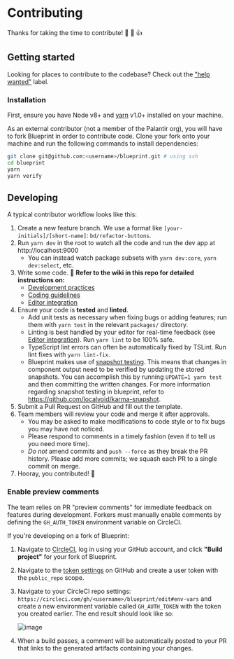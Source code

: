 # Contributing

Thanks for taking the time to contribute! :tada: :confetti_ball: :+1:

## Getting started

Looking for places to contribute to the codebase? Check out the ["help wanted"](https://github.com/palantir/blueprint/labels/help%20wanted) label.

### Installation

First, ensure you have Node v8+ and [yarn](https://yarnpkg.com) v1.0+ installed on your machine.

As an external contributor (not a member of the Palantir org), you will have to fork Blueprint in
order to contribute code. Clone your fork onto your machine and run the following commands to
install dependencies:

```sh
git clone git@github.com:<username>/blueprint.git # using ssh
cd blueprint
yarn
yarn verify
```

## Developing

A typical contributor workflow looks like this:

1. Create a new feature branch. We use a format like `[your-initials]/[short-name]`:
   `bd/refactor-buttons`.
1. Run `yarn dev` in the root to watch all the code and run the dev app at http://localhost:9000
    - You can instead watch package subsets with `yarn dev:core`, `yarn dev:select`, etc.
1. Write some code. :hammer: **Refer to the wiki in this repo for detailed instructions on:**
    - [Development practices](https://github.com/palantir/blueprint/wiki/Development-practices)
    - [Coding guidelines](https://github.com/palantir/blueprint/wiki/Coding-guidelines)
    - [Editor integration](https://github.com/palantir/blueprint/wiki/Editor-integration)
1. Ensure your code is **tested** and **linted**.
    - Add unit tests as necessary when fixing bugs or adding features; run them with `yarn test`
      in the relevant `packages/` directory.
    - Linting is best handled by your editor for real-time feedback (see
      [Editor integration](https://github.com/palantir/blueprint/wiki/Editor-integration)). Run
      `yarn lint` to be 100% safe.
    - TypeScript lint errors can often be automatically fixed by TSLint. Run lint fixes with `yarn lint-fix`.
    - Blueprint makes use of [snapshot testing](https://jestjs.io/blog/2016/07/27/jest-14.html#why-snapshot-testing). This means that changes in component output need to be verified by updating the stored snapshots. You can accomplish this by running `UPDATE=1 yarn test` and then committing the written changes. For more information regarding snapshot testing in blueprint, refer to https://github.com/localvoid/karma-snapshot.
1. Submit a Pull Request on GitHub and fill out the template.
1. Team members will review your code and merge it after approvals.
    - You may be asked to make modifications to code style or to fix bugs you may have not noticed.
    - Please respond to comments in a timely fashion (even if to tell us you need more time).
    - _Do not_ amend commits and `push --force` as they break the PR history. Please add more commits; we squash each PR to a single commit on merge.
1. Hooray, you contributed! :tophat:

### Enable preview comments

The team relies on PR "preview comments" for immediate feedback on features during development.
Forkers must manually enable comments by defining the `GH_AUTH_TOKEN` environment variable on
CircleCI.

If you're developing on a fork of Blueprint:

1. Navigate to [CircleCI](https://circleci.com/add-projects), log in using your GitHub account,
and click **"Build project"** for your fork of Blueprint.
1. Navigate to the [token settings](https://github.com/settings/tokens) on GitHub and create a user
token with the `public_repo` scope.
1. Navigate to your CircleCI repo settings: `https://circleci.com/gh/<username>/blueprint/edit#env-vars`
and create a new environment variable called `GH_AUTH_TOKEN` with the token you created earlier.
The end result should look like so:

    ![image](https://cloud.githubusercontent.com/assets/464822/22609529/6845d7e6-ea16-11e6-8a8e-444057bc4687.png)
1. When a build passes, a comment will be automatically posted to your PR that links to the
generated artifacts containing your changes.
